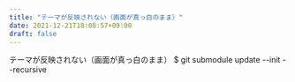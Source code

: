 ```yaml
---
title: "テーマが反映されない（画面が真っ白のまま）"
date: 2021-12-21T18:08:57+09:00
draft: false
---
```

テーマが反映されない（画面が真っ白のまま）
$ git submodule update --init --recursive



